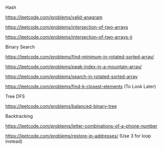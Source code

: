 Hash

https://leetcode.com/problems/valid-anagram

https://leetcode.com/problems/intersection-of-two-arrays

https://leetcode.com/problems/intersection-of-two-arrays-ii

Binary Search

https://leetcode.com/problems/find-minimum-in-rotated-sorted-array/

https://leetcode.com/problems/peak-index-in-a-mountain-array/

https://leetcode.com/problems/search-in-rotated-sorted-array

https://leetcode.com/problems/find-k-closest-elements (To Look Later)

Tree DFS

https://leetcode.com/problems/balanced-binary-tree

Backtracking

https://leetcode.com/problems/letter-combinations-of-a-phone-number

https://leetcode.com/problems/restore-ip-addresses/ (Use 3 for loop instead)




